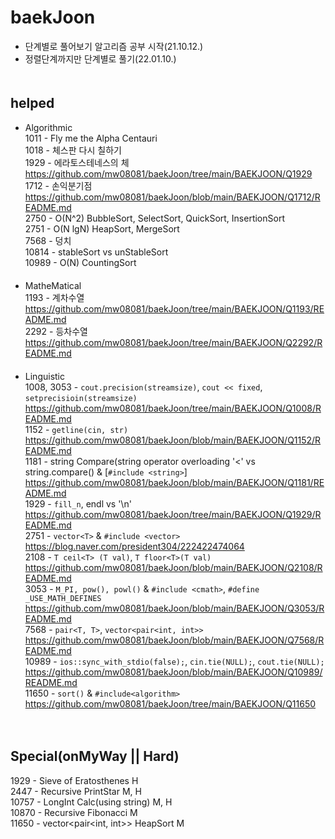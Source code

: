# baekJoon
- 단계별로 풀어보기 알고리즘 공부 시작(21.10.12.)
- 정렬단계까지만 단계별로 풀기(22.01.10.)
　  
   　  
## helped
- Algorithmic  
1011 - Fly me the Alpha Centauri  
1018 - 체스판 다시 칠하기  
1929 - 에라토스테네스의 체  
https://github.com/mw08081/baekJoon/tree/main/BAEKJOON/Q1929  
1712 - 손익분기점  
https://github.com/mw08081/baekJoon/blob/main/BAEKJOON/Q1712/README.md  
2750 - O(N^2) BubbleSort, SelectSort, QuickSort, InsertionSort  
2751 - O(N lgN) HeapSort, MergeSort  
7568 - 덩치  
10814 - stableSort vs unStableSort  
10989 - O(N) CountingSort  
　  
- MatheMatical  
1193 - 계차수열   
https://github.com/mw08081/baekJoon/tree/main/BAEKJOON/Q1193/README.md  
2292 - 등차수열  
https://github.com/mw08081/baekJoon/tree/main/BAEKJOON/Q2292/README.md  
  　
- Linguistic  
1008, 3053 - `cout.precision(streamsize)`, `cout << fixed`, `setprecisioin(streamsize)`  
https://github.com/mw08081/baekJoon/tree/main/BAEKJOON/Q1008/README.md  
1152 - `getline(cin, str)`  
https://github.com/mw08081/baekJoon/blob/main/BAEKJOON/Q1152/README.md  
1181 - string Compare(string operator overloading '<' vs string.compare() & [`#include <string>`]  
https://github.com/mw08081/baekJoon/blob/main/BAEKJOON/Q1181/README.md  
1929 - `fill_n`, endl vs '\n'  
https://github.com/mw08081/baekJoon/tree/main/BAEKJOON/Q1929/README.md    
2751 - `vector<T>` & `#include <vector>`    
https://blog.naver.com/president304/222422474064  
2108 -  `T ceil<T> (T val)`, `T floor<T>(T val)`  
https://github.com/mw08081/baekJoon/blob/main/BAEKJOON/Q2108/README.md  
3053 - `M_PI, pow(), powl()` & `#include <cmath>`, `#define _USE_MATH_DEFINES`   
https://github.com/mw08081/baekJoon/blob/main/BAEKJOON/Q3053/README.md  
7568 - `pair<T, T>`, `vector<pair<int, int>>`  
https://github.com/mw08081/baekJoon/blob/main/BAEKJOON/Q7568/README.md  
10989 - `ios::sync_with_stdio(false);`, `cin.tie(NULL);`, `cout.tie(NULL);`  
https://github.com/mw08081/baekJoon/blob/main/BAEKJOON/Q10989/README.md  
11650 - `sort()` & `#include<algorithm>`  
https://github.com/mw08081/baekJoon/tree/main/BAEKJOON/Q11650  

　  
## Special(onMyWay || Hard)
1929  - Sieve of Eratosthenes  H  
2447 - Recursive PrintStar  M, H  
10757 - LongInt Calc(using string)   M, H    
10870 - Recursive Fibonacci  M  
11650 - vector<pair<int, int>> HeapSort M  
